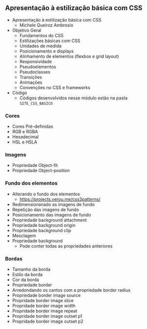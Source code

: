## Apresentação à estilização básica com CSS
- Apresentação à estilização básica com CSS
  - Michele Queiroz Ambrosio
- Objetivo Geral
  - Fundamentos do CSS
  - Estilizações básicas com CSS
  - Unidades de medida
  - Posicionamento e displays
  - Alinhamento de elementos (flexbox e grid layout)
  - Responsividade
  - Pseudoelementos
  - Pseudoclasses
  - Transições
  - Animações
  - Convenções no CSS e frameworks
- Código
  - Códigos desenvolvidos nesse módulo estão na pasta `SITE_CSS_BASICO`

### Cores
- Cores Pré-definidas
- RGB e RGBA
- Hexadecimal
- HSL e HSLA

### Imagens
- Propriedade Object-fit
- Propriedade Object-position

### Fundo dos elementos
- Alterando o fundo dos elementos
  - https://projects.verou.me/css3patterns/
- Redimensionanado as imagens de fundo
- Repetição das imagens de fundo
- Posicionamento das imagens de fundo
- Propriedade background attachment
- Propriedade background origin
- Propriedade background clip
- Mesclagem
- Propriedade background
  - Pode conter todas as propriedades anteriores

### Bordas
- Tamanho da borda
- Estilo da borda
- Cor da borda
- Propriedade border
- Arredondando os cantos com a propriedade border radius
- Propriedade border image source
- Propridade border image slice
- Propridade border image width
- Propridade border image repeat
- Propridade border image outset p1
- Propridade border image outset p2